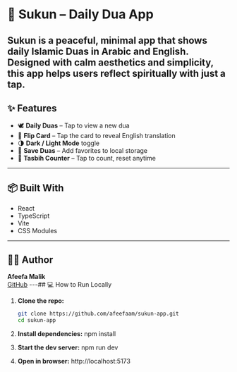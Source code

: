 # 🌙 Sukun – Daily Dua App

Sukun is a peaceful, minimal app that shows daily Islamic Duas in Arabic and English. Designed with calm aesthetics and simplicity, this app helps users reflect spiritually with just a tap.
---
## ✨ Features

- 🕊️ **Daily Duas** – Tap to view a new dua
- 🔄 **Flip Card** – Tap the card to reveal English translation
- 🌗 **Dark / Light Mode** toggle
- 💖 **Save Duas** – Add favorites to local storage
- 📿 **Tasbih Counter** – Tap to count, reset anytime
---
## 📦 Built With
- React
- TypeScript
- Vite
- CSS Modules
---
## 🧑‍💻 Author

**Afeefa Malik**  
[GitHub](https://github.com/afeefaam)
---## 💻 How to Run Locally

1. **Clone the repo:**

   ```bash
   git clone https://github.com/afeefaam/sukun-app.git
   cd sukun-app
1. **Install dependencies:**
npm install

3. **Start the dev server:**
npm run dev

4. **Open in browser:**
http://localhost:5173

